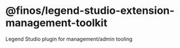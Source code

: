 # @finos/legend-studio-extension-management-toolkit

Legend Studio plugin for management/admin tooling
